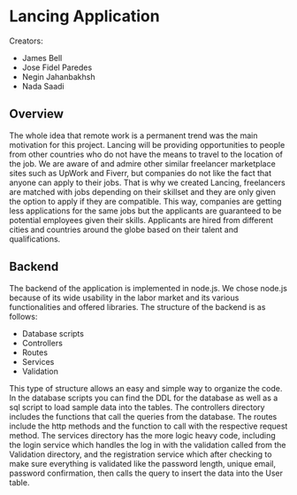 # Lancing Application

Creators:
*  James Bell
*  Jose Fidel Paredes
*  Negin Jahanbakhsh
*  Nada Saadi

## Overview 
The whole idea that remote work is a permanent trend was the main motivation for this project. Lancing will be providing opportunities to people from other countries who do not have the means to travel to the location of the job. We are aware of and admire other similar freelancer marketplace sites such as UpWork and Fiverr, but companies do not like the fact that anyone can apply to their jobs. That is why we created Lancing, freelancers are matched with jobs depending on their skillset and they are only given the option to apply if they are compatible. This way, companies are getting less applications for the same jobs but the applicants are guaranteed to be potential employees given their skills. Applicants are hired from different cities and countries around the globe based on their talent and qualifications.

## Backend
The backend of the application is implemented in node.js. We chose node.js because of its wide usability in the labor market and its various functionalities and offered libraries. The structure of the backend is as follows:
* Database scripts
* Controllers
* Routes
* Services
* Validation

This type of structure allows an easy and simple way to organize the code. In the database scripts you can find the DDL for the database as well as a sql script to load sample data into the tables. The controllers directory includes the functions that call the queries from the database. The routes include the http methods and the function to call with the respective request method. The services directory has the more logic heavy code, including the login service which handles the log in with the validation called from the Validation directory, and the registration service which after checking to make sure everything is validated like the password length, unique email, password confirmation, then calls the query to insert the data into the User table. 

